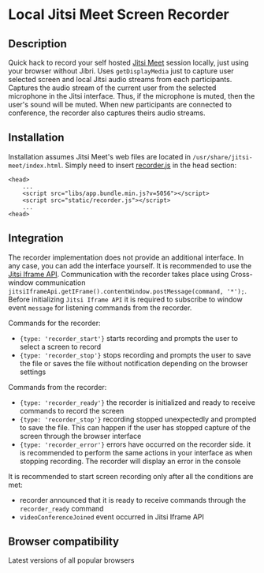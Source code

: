 # Local Jitsi Meet Screen Recorder

## Description

Quick hack to record your self hosted [Jitsi Meet](https://github.com/jitsi/jitsi-meet) session locally, just using your browser without Jibri. Uses `getDisplayMedia` just to capture user selected screen and local Jitsi audio streams from each participants.
Captures the audio stream of the current user from the selected microphone in the Jitsi interface. Thus, if the microphone is muted, then the user's sound will be muted.
When new participants are connected to conference, the recorder also captures theirs audio streams.

## Installation

Installation assumes Jitsi Meet's web files are located in `/usr/share/jitsi-meet/index.html`.
Simply need to insert [recorder.js](https://github.com/TALRACE/LocalScreenRecorder/blob/main/recorder.js) in the head section:

```
<head>
    ...
    <script src="libs/app.bundle.min.js?v=5056"></script>
    <script src="static/recorder.js"></script>
    ...
<head>
```

## Integration

The recorder implementation does not provide an additional interface. In any case, you can add the interface yourself. It is recommended to use the [Jitsi Iframe API](https://jitsi.github.io/handbook/docs/dev-guide/dev-guide-iframe).
Communication with the recorder takes place using Cross-window communication `jitsiIframeApi.getIFrame().contentWindow.postMessage(command, '*');`.
Before initializing `Jitsi Iframe API` it is required to subscribe to window event `message` for listening commands from the recorder.

Commands for the recorder:
* `{type: 'recorder_start'}` starts recording and prompts the user to select a screen to record
* `{type: 'recorder_stop'}` stops recording and prompts the user to save the file or saves the file without notification depending on the browser settings

Commands from the recorder:
* `{type: 'recorder_ready'}` the recorder is initialized and ready to receive commands to record the screen
* `{type: 'recorder_stop'}` recording stopped unexpectedly and prompted to save the file. This can happen if the user has stopped capture of the screen through the browser interface
* `{type: 'recorder_error'}` errors have occurred on the recorder side. it is recommended to perform the same actions in your interface as when stopping recording. The recorder will display an error in the console

It is recommended to start screen recording only after all the conditions are met:
* recorder announced that it is ready to receive commands through the `recorder_ready` command
* `videoConferenceJoined` event occurred in Jitsi Iframe API

## Browser compatibility

Latest versions of all popular browsers